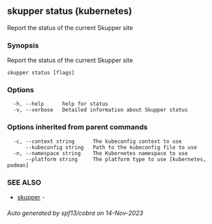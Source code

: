 ## skupper status (kubernetes)
Report the status of the current Skupper site

### Synopsis

Report the status of the current Skupper site

```
skupper status [flags]
```

### Options

```
  -h, --help      help for status
  -v, --verbose   Detailed information about Skupper status
```

### Options inherited from parent commands

```
  -c, --context string      The kubeconfig context to use
      --kubeconfig string   Path to the kubeconfig file to use
  -n, --namespace string    The Kubernetes namespace to use
      --platform string     The platform type to use [kubernetes, podman]
```

### SEE ALSO

* [skupper](skupper.md)	 - 

###### Auto generated by spf13/cobra on 14-Nov-2023

